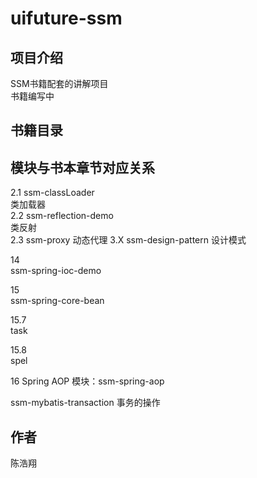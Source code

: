 # uifuture-ssm

## 项目介绍  
SSM书籍配套的讲解项目  
书籍编写中    

## 书籍目录  


## 模块与书本章节对应关系  
2.1 ssm-classLoader    
类加载器  
2.2 ssm-reflection-demo  
类反射  
2.3 ssm-proxy
动态代理
3.X ssm-design-pattern
设计模式

14  
ssm-spring-ioc-demo  

15  
ssm-spring-core-bean  

15.7  
task 

15.8  
spel  

16 Spring AOP
模块：ssm-spring-aop  

ssm-mybatis-transaction 
事务的操作  

## 作者 
陈浩翔  
